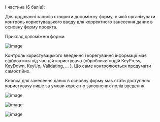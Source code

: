 I частина (6 балів):

Для додаванні записів створити допоміжну форму, в якій організувати контроль користувацького вводу для корректного занесення даних в основну форму проекта.

Приклад допоміжної форми:

![image](https://user-images.githubusercontent.com/88742233/171571561-e65e6c3a-dbaa-4fd2-8918-453242b65a1c.png)

Контроль користувацького введення і корегування інформації має відбуватися під час дій користувача (обробники подій КеуPress, KeyDown, KeyUp, Validating, ... ).  Що саме контролюється продумати самостійно.

Кнопка для занесення даних в основну форму має стати доступною користувачу лише за умови коректно заповнених полів введення.

![image](https://user-images.githubusercontent.com/88742233/171571783-b723f55f-a70e-4050-8f13-81c48254fe95.png)

![image](https://user-images.githubusercontent.com/88742233/171571854-573c2159-45fe-45a7-a5be-aafb3fb5b259.png)

![image](https://user-images.githubusercontent.com/88742233/171571896-3947141b-499e-4730-8827-64175749b868.png)
